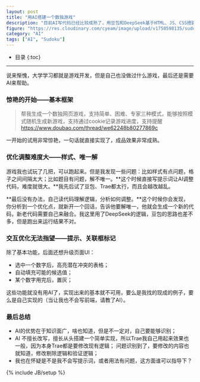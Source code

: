 ```yaml
---
layout: post
title: "用AI搭建一个数独游戏"
description: "目前AI写代码已经比较成熟了，用豆包和DeepSeek基于HTML、JS、CSS搭建了一个数独游戏。本文会讲解使用AI过程中遇到的问题，并不会展开讲解前端技术（我也不擅长）。"
figure: "https://res.cloudinary.com/cyeam/image/upload/v1750598135/sudoku_qwhnk2.jpg"
category: "AI"
tags: ["AI", "Sudoku"]
---
```


* 目录
{:toc}
---

说来惭愧，大学学习都就是游戏开发，但是自己也没做过什么游戏，最后还是需要AI来帮助。

### 惊艳的开始——基本框架

> 帮我生成一个数独网页游戏，支持简单、困难、专家三种模式，能够按照模式随机生成新游戏，支持通过cookie记录游戏进度，支持提醒
> https://www.doubao.com/thread/we62248b80277869c

一开始的试用非常惊艳，一句话就直接实现了，成品效果非常成熟。

### 优化调整难度大——样式、唯一解

游戏我也试玩了几把，可以跑起来。但是我发现一些问题：比如样式有点问题，格子之间间隔太大；比如题目有问题，解不唯一。**这个时候直接写提示词让AI调整代码，难度就很大。**我先后试了豆包、Trae都太行，而且会越改越乱。

**最后没有办法，自己读代码理解逻辑，分析如何调整。**这个时候你会发现，你分析到一个优化点，就新开一个回话，告诉他要解唯一，他就会生成一个新的代码，新老代码需要自己来融合。我这里用了DeepSeek的逻辑，豆包的思路也差不多，但是跑出来运行结果不对。

### 交互优化无法指望——提示、关联框标记

除了基本功能，后面还想升级页面UI：
- 选中一个数字后，高亮潜在冲突的表格；
- 自动填充可能的候选值；
- 某个数字用完后，置灰；

这些功能就没有用AI了，实现出来的基本就不可用，要么是我找的现成的例子，要么是自己实现的（当让我也不会写前端，请教了AI）。

### 最后总结

- AI的优势在于知识面广，啥也知道，但是不一定对，自己要能够识别；
- AI 不擅长改写，擅长从头搭建一个简单实现，所以Trae我自己用起来效果也一般，因为本身Trae都是要修改现有逻辑；
问题识别到了，要修改的内容也就知道，修改剔除逻辑和验证逻辑；
- 我也在怀疑是不是我不会写提示词，或者用法有问题，这方面谁可以指导下？

{% include JB/setup %}
